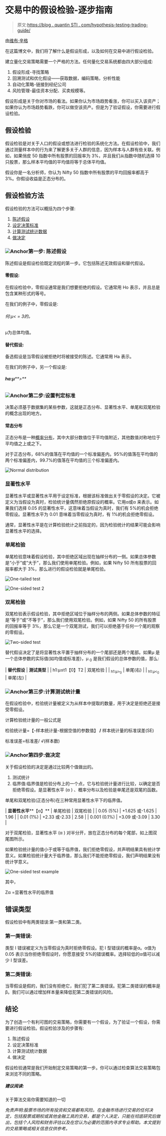 # 交易中的假设检验-逐步指南

> 原文:[https://blog . quantin STI . com/hypothesis-testing-trading-guide/](https://blog.quantinsti.com/hypothesis-testing-trading-guide/)

由[维布·辛格](https://www.linkedin.com/in/vibhu-singh-1b76b6105/)

在这篇博文中，我们将了解什么是假设形成，以及如何在交易中进行假设检验。

建立量化交易策略需要一个严格的方法。任何量化交易系统都由四大部分组成:

1.  假设形成-寻找策略
2.  回溯测试和优化假设——获取数据，编码策略，分析性能
3.  自动化策略-链接到经纪公司
4.  风险管理-最佳资本分配、买卖规模等。

假设形成是关于你对市场的看法。如果你认为市场趋势看涨，你可以买入该资产；如果你认为市场趋势看跌，你可以做空该资产。但是为了验证假设，你需要进行假设检验。

## **假设检验**

假设检验是对关于人口的假设或想法进行检验的系统化方法。在假设检验中，我们通过测量样本中的行为来了解更多关于人群的信息，因为样本与人群有些关联。例如，如果俏皮 50 指数中所有股票的回报率为 3%，并且我们从指数中随机选择 10 只股票，那么样本平均值的平均值将等于总体平均值。

假设你是一名分析师，你认为 Nifty 50 指数中所有股票的平均回报率都高于 3%。你假设收益是正态分布的。

## **假设检验方法**

假设检验的方法可以概括为四个步骤:

1.  [陈述假设](#hypothesis)
2.  [设定决策标准](#criterion)
3.  [计算测试统计数据](#statistic)
4.  [做决定](#decision)

### **![Anchor](../Images/4765334125b448ec4c4bdf8285a1da72.png "Anchor")第一步:** **陈述假设**

陈述假设是假设检验既定流程的第一步。它包括陈述无效假设和替代假设。

#### **零假设:**

在假设检验中，零假设通常是我们想要拒绝的假设。它通常用 Ho 表示，并且总是包含某种形式的等号。

在我们的例子中，零假设是:

###### 何:μ< = 3的。

μ为总体均值。

#### **替代假设:**

备选假设是当零假设被拒绝时将被接受的陈述。它通常用 Ha 表示。

在我们的例子中，另一个假设是:

###### **ha:μ****>**

### **![Anchor](../Images/4765334125b448ec4c4bdf8285a1da72.png "Anchor")第二步:设置判定标准**

决策必须基于数据集的某些参数，这就是正态分布、显著性水平、单尾和双尾检验的概念出现的地方。

#### **常态分布**

正态分布是一种[概率分布](https://blog.quantinsti.com/statistics-probability-distribution/)，其中大部分数值位于平均值附近，其他数值对称地位于平均值之上或之下。

对于正态分布，68%的值落在平均值的一个标准偏差内。95%的值落在平均值的两个标准偏差内，99.7%的值落在平均值的三个标准偏差内。

![Normal distribution](../Images/62c6522e3034fd76ce74f23328a8b44d.png)

### **显著性水平**

显著性水平或显著性水平用于设定标准，根据该标准做出关于零假设的决定。它被定义为当假设为真时，检验统计量偶然拒绝原假设的概率。它用α或α 来表示。如果我们选择 0.05 的显著性水平，这意味着当假设为真时，我们有 5%的机会拒绝零假设。显著性水平为 0.01 意味着当零假设为真时，有 1%的机会拒绝零假设。

通常，显著性水平是在计算检验统计之前指定的，因为检验统计的结果可能会影响显著性水平的选择。

### **单尾检验**

单尾检验意味着假设检验，其中拒绝区域出现在抽样分布的一侧。如果总体参数是“小于”或“大于”，那么我们使用单尾检验。例如，如果 Nifty 50 所有股票的回报率都大于 3%，那么进行的假设检验就是单尾检验。

![One-tailed test](../Images/37558b2f676c10bb94fb0e8a7f17cdc4.png)

![One-sided test 2](../Images/126aa40551e19e17d28b0da1ff6c226a.png)

### **双尾检验**

双尾检验表示假设检验，其中拒绝区域位于抽样分布的两侧。如果总体参数的特征是“等于”或“不等于”，那么我们使用双尾检验。例如，如果 Nifty 50 的所有股票的回报率等于 3%，那么它是一个双尾测试，我们可以拒绝基于任何一个尾的观察的零假设。

![Two-sided test](../Images/63e0e5257f84010ba62d923b88b26e51.png)

替代假设决定了是将显著性水平置于抽样分布的一个尾部还是两个尾部。如果μ 是一个总体参数的实际值(如均值或标准差)，μ <sub>0</sub> 是我们假设的总体参数的值，那么:

| **替代假设** | **测试类型** |
| h1:μ≤t1【0】T2 | 双尾检验 |
| <sub>h1:μ><sub>0</sub></sub> | 单尾(右) |
| <sub>h1:μ<<sub>0</sub></sub> | 单尾(左) |

### **![Anchor](../Images/4765334125b448ec4c4bdf8285a1da72.png "Anchor")第三步:计算测试统计量**

在假设检验中，检验统计量被定义为从样本中提取的数量，用于决定是拒绝还是接受零假设。

计算检验统计量的一般公式是

检验统计量=【-样本统计量-根据空值的参数值】 **/** 样本统计量的标准误差(SE)

标准误差=标准差/ √(样本数)

### **![Anchor](../Images/4765334125b448ec4c4bdf8285a1da72.png "Anchor")第四步:做决定**

关于假设检验的决定是通过比较两个值做出的。

1.  测试统计
2.  临界值:临界值是检验分布上的一个点，它与检验统计量进行比较，以确定是否拒绝零假设。是显著性水平 (α ) 、概率分布以及检验是单尾还是双尾的函数。

单尾和双尾检验(正态分布)在三种常用显著性水平下的临界值。

| **显著性水平****【α】** | 单尾检验 | 双尾检验 |
| 0.05 (5%) | +1.625 或-1.625 | 1.96 |
| 0.01 (1%) | +2.33 或-2.33 | 2.58 |
| 0.001 (0.1%) | +3.09 或-3.09 | 3.30 |

对于双尾检验，显著性水平 (α ) 对半分开，放在正态分布的每个尾部，如上图双尾图所示。

如果检验统计量的值小于或等于临界值，我们拒绝零假设，并声明结果具有统计学意义。如果检验统计量大于临界值，那么我们不能拒绝零假设，我们声明结果没有统计学意义。

![One-sided test example](../Images/d459a849deb0e035eac2348f75573e50.png)

其中，

Zα =显著性水平的临界值

## **错误类型**

假设检验中有两类错误:第一类和第二类。

### **第一类错误:**

类型 I 错误被定义为当零假设为真时拒绝零假设。犯 I 型错误的概率是α。α值为 0.05 表示当你拒绝零假设时，你愿意接受 5%的错误概率。选择较低的α值可以减少 I 型误差。

### **第二类错误:**

当零假设是假的，我们没有拒绝它，我们犯了第二类错误。犯第二类错误的概率是β。我们可以通过增加样本量来降低犯第二类错误的风险。

## **结论**

为了创造一个有利可图的交易策略，你需要有一个假设，为了验证一个假设，你需要进行假设检验。假设检验涉及的步骤有:

1.  陈述假设
2.  设定决策标准
3.  计算测试统计数据
4.  做决定

假设检验通常是我们开始制定交易策略的第一步。你可以通过检查算法交易策略包来浏览不同的策略。

##### **建议阅读:**

关于算法交易你需要知道的一切

*免责声明:股票市场的所有投资和交易都有风险。在金融市场进行交易的任何决定，包括股票或期权或其他金融工具的交易，都是个人决定，只能在彻底研究后做出，包括个人风险和财务评估以及在您认为必要的范围内寻求专业帮助。本文提到的交易策略或相关信息仅供参考。*